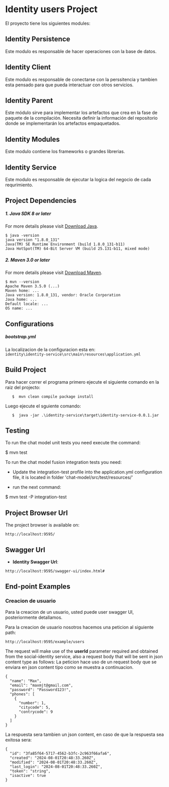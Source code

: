 # Identity users Project
El proyecto tiene los siguientes modules:

## Identity Persistence
Este modulo es responsable de hacer operaciones con la base de datos.

## Identity Client
Este modulo es responsable de conectarse con la perssitencia y tambien esta pensado para que pueda interactuar con otros servicios.

## Identity Parent
Este módulo sirve para implementar los artefactos que crea en la fase de paquete de la compilación.
Necesita definir la información del repositorio donde se implementarán los artefactos empaquetados.

## Identity Modules
Este modulo contiene los frameworks o grandes librerias.

## Identity Service
Este modulo es responsable de ejecutar la logica del negocio de cada requrimiento.

## Project Dependencies

##### 1.  Java SDK 8 or later
For more details please visit [Download Java](http://www.oracle.com/technetwork/java/javase/downloads/jdk10-downloads-4416644.html).
```shell
$ java -version
java version "1.8.0_131"
Java(TM) SE Runtime Environment (build 1.8.0_131-b11)
Java HotSpot(TM) 64-Bit Server VM (build 25.131-b11, mixed mode)
```

##### 2.  Maven 3.0 or later
For more details please visit [Download Maven](http://maven.apache.org/download.cgi).
```shell
$ mvn --version
Apache Maven 3.5.0 (...)
Maven home: ...
Java version: 1.8.0_131, vendor: Oracle Corporation
Java home: ...
Default locale: ...
OS name: ...
```

## Configurations

##### bootstrap.yml
La localizacion de la configuracion esta en:  
`identity\identity-service\src\main\resources\application.yml`

## Build Project

Para hacer correr el programa primero ejecute el siguiente comando en la raiz del projecto:

```
   $  mvn clean compile package install
   ```

Luego ejecute el sguiente comando:

```
   $  java -jar .\identity-service\target\identity-service-0.0.1.jar 
   ```

## Testing

To run the chat model unit tests you need execute the command:

$ mvn test

To run the chat model fusion integration tests you need:

- Update the integration-test profile into the application.yml configuration file, it is located in folder 'chat-model/src/test/resources/'

- run the next command:

$ mvn test -P integration-test


## Project Browser Url
The project browser is available on:

```
http://localhost:9595/
```

## Swagger Url

+ __Identity Swagger Url__: 

```
http://localhost:9595/swagger-ui/index.html#
```

## End-point Examples

### Creacion de usuario

Para la creacion de un usuario, usted puede user swagger UI, posteriormente detallamos.

Para la creacion de usuario nosotros hacemos una peticion al siguiente path:

```
http://localhost:9595/example/users
```

The request will make use of the __userId__ parameter required and obtained from the social-identity service, also a request body that will be sent in json content type as follows:
La peticion hace uso de un request body que se enviara en json content tipo como se muestra a continuacion.

~~~~{.json}
{
  "name": "Max",
  "email": "maxmjt@gmail.com",
  "password": "Password123!",
  "phones": [
    {
      "number": 1,
      "citycode": 5,
      "contrycode": 9
    }
  ]
}
~~~~

La respuesta sera tambien un json content, en caso de que la respuesta sea exitosa sera: 

~~~~{.json}
{
  "id": "3fa85f64-5717-4562-b3fc-2c963f66afa6",
  "created": "2024-08-01T20:48:33.260Z",
  "modified": "2024-08-01T20:48:33.260Z",
  "last_login": "2024-08-01T20:48:33.260Z",
  "token": "string",
  "isactive": true
}
~~~~

